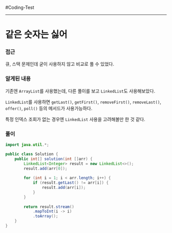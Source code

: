 #Coding-Test 

---

# 같은 숫자는 싫어

### 접근
큐, 스택 문제인데 굳이 사용하지 않고 비교로 풀 수 있었다.

### 알게된 내용
기존엔 `ArrayList`를 사용했는데, 다른 풀이를 보고 `LinkedList`도 사용해보았다.

`LinkedList`를 사용하면 `getLast()`, `getFirst()`, `removeFirst()`, `removeLast()`, `offer()`, `poll()` 등의 메서드가 사용가능하다.

특정 인덱스 조회가 없는 경우엔 `LinkedList` 사용을 고려해볼만 한 것 같다.

### 풀이
```java
import java.util.*;

public class Solution {
    public int[] solution(int []arr) {
        LinkedList<Integer> result = new LinkedList<>();
        result.add(arr[0]);
        
        for (int i = 1; i < arr.length; i++) {
            if (result.getLast() != arr[i]) {
                result.add(arr[i]);
            }
        }
        
        return result.stream()
            .mapToInt(i -> i)
            .toArray();
    }
}
```
